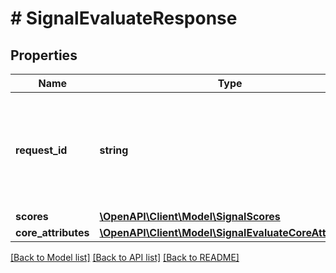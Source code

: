 # # SignalEvaluateResponse

## Properties

Name | Type | Description | Notes
------------ | ------------- | ------------- | -------------
**request_id** | **string** | A unique identifier for the request, which can be used for troubleshooting. This identifier, like all Plaid identifiers, is case sensitive. |
**scores** | [**\OpenAPI\Client\Model\SignalScores**](SignalScores.md) |  |
**core_attributes** | [**\OpenAPI\Client\Model\SignalEvaluateCoreAttributes**](SignalEvaluateCoreAttributes.md) |  | [optional]

[[Back to Model list]](../../README.md#models) [[Back to API list]](../../README.md#endpoints) [[Back to README]](../../README.md)
